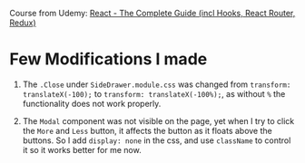 Course from Udemy: [React - The Complete Guide (incl Hooks, React Router, Redux)](https://www.udemy.com/react-the-complete-guide-incl-redux/learn/lecture/8090848#overview)

# Few Modifications I made

1. The `.Close` under `SideDrawer.module.css` was changed from `transform: translateX(-100);` to `transform: translateX(-100%);`, as without `%` the functionality does not work properly.

2. The `Modal` component was not visible on the page, yet when I try to click the `More` and `Less` button, it affects the button as it floats above the buttons. So I add `display: none` in the css, and use `className` to control it so it works better for me now.